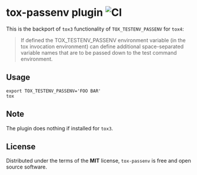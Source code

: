 # tox-passenv plugin ![CI](https://github.com/stanislavlevin/tox-passenv/workflows/CI/badge.svg)

This is the backport of `tox3` functionality of `TOX_TESTENV_PASSENV` for `tox4`:

> If defined the TOX_TESTENV_PASSENV environment variable (in the tox invocation
  environment) can define additional space-separated variable names that are to
  be passed down to the test command environment.

Usage
-----

```
export TOX_TESTENV_PASSENV='FOO BAR'
tox
```

Note
----

The plugin does nothing if installed for `tox3`.

License
-------

Distributed under the terms of the **MIT** license, `tox-passenv` is
free and open source software.
